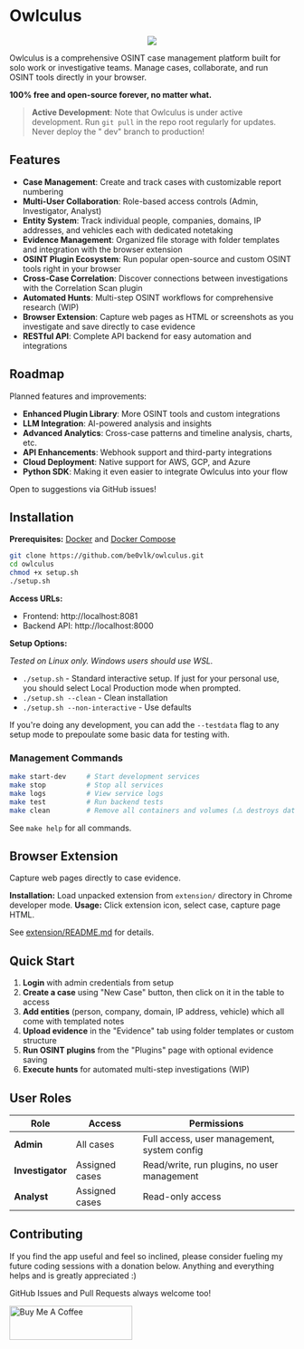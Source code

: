 # Owlculus

<p align="center">
  <img src="https://i.imgur.com/Cuf4hMK.png" />
</p>

Owlculus is a comprehensive OSINT case management platform built for solo work or investigative teams. Manage cases,
collaborate, and run OSINT tools directly in your browser.

**100% free and open-source forever, no matter what.**

> **Active Development**: Note that Owlculus is under active development. Run `git pull` in the repo root regularly for
> updates. Never deploy the "
> dev" branch to production!

## Features

- **Case Management**: Create and track cases with customizable report numbering
- **Multi-User Collaboration**: Role-based access controls (Admin, Investigator, Analyst)
- **Entity System**: Track individual people, companies, domains, IP addresses, and vehicles each with dedicated
  notetaking
- **Evidence Management**: Organized file storage with folder templates and integration with the browser extension
- **OSINT Plugin Ecosystem**: Run popular open-source and custom OSINT tools right in your browser
- **Cross-Case Correlation**: Discover connections between investigations with the Correlation Scan plugin
- **Automated Hunts**: Multi-step OSINT workflows for comprehensive research (WIP)
- **Browser Extension**: Capture web pages as HTML or screenshots as you investigate and save directly to case evidence
- **RESTful API**: Complete API backend for easy automation and integrations

## Roadmap

Planned features and improvements:

- **Enhanced Plugin Library**: More OSINT tools and custom integrations
- **LLM Integration**: AI-powered analysis and insights
- **Advanced Analytics**: Cross-case patterns and timeline analysis, charts, etc.
- **API Enhancements**: Webhook support and third-party integrations
- **Cloud Deployment**: Native support for AWS, GCP, and Azure
- **Python SDK**: Making it even easier to integrate Owlculus into your flow

Open to suggestions via GitHub issues!

## Installation

**Prerequisites:** [Docker](https://docs.docker.com/get-docker/)
and [Docker Compose](https://docs.docker.com/compose/install/)

```bash
git clone https://github.com/be0vlk/owlculus.git
cd owlculus
chmod +x setup.sh
./setup.sh
```

**Access URLs:**

- Frontend: http://localhost:8081
- Backend API: http://localhost:8000

**Setup Options:**

*Tested on Linux only. Windows users should use WSL.*

- `./setup.sh` - Standard interactive setup. If just for your personal use, you should select Local Production mode when prompted.
- `./setup.sh --clean` - Clean installation
- `./setup.sh --non-interactive` - Use defaults

If you're doing any development, you can add the `--testdata` flag to any setup mode to prepoulate some basic data for
testing with.

### Management Commands

```bash
make start-dev     # Start development services
make stop          # Stop all services
make logs          # View service logs
make test          # Run backend tests
make clean         # Remove all containers and volumes (⚠️ destroys data)
```

See `make help` for all commands.

## Browser Extension

Capture web pages directly to case evidence.

**Installation:** Load unpacked extension from `extension/` directory in Chrome developer mode.
**Usage:** Click extension icon, select case, capture page HTML.

See [extension/README.md](extension/README.md) for details.

## Quick Start

1. **Login** with admin credentials from setup
2. **Create a case** using "New Case" button, then click on it in the table to access
3. **Add entities** (person, company, domain, IP address, vehicle) which all come with templated notes
4. **Upload evidence** in the "Evidence" tab using folder templates or custom structure
5. **Run OSINT plugins** from the "Plugins" page with optional evidence saving
6. **Execute hunts** for automated multi-step investigations (WIP)

## User Roles

| Role             | Access         | Permissions                                 |
|------------------|----------------|---------------------------------------------|
| **Admin**        | All cases      | Full access, user management, system config |
| **Investigator** | Assigned cases | Read/write, run plugins, no user management |
| **Analyst**      | Assigned cases | Read-only access                            |

## Contributing

If you find the app useful and feel so inclined, please consider fueling my future coding sessions with a donation
below. Anything and everything helps and is greatly appreciated :)

GitHub Issues and Pull Requests always welcome too!

<a href="https://www.buymeacoffee.com/be0vlk" target="_blank"><img src="https://cdn.buymeacoffee.com/buttons/v2/default-yellow.png" alt="Buy Me A Coffee" style="height: 60px !important;width: 217px !important;" ></a>